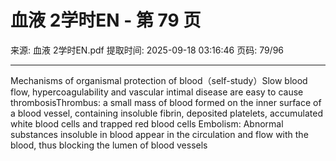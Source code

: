 # 血液 2学时EN - 第 79 页

来源: 血液 2学时EN.pdf
提取时间: 2025-09-18 03:16:46
页码: 79/96

---

Mechanisms of organismal protection of blood（self-study）Slow blood flow, hypercoagulability and vascular intimal disease are easy to cause thrombosisThrombus: a small mass of blood formed on the inner surface of a blood vessel, containing insoluble fibrin, deposited platelets, accumulated white blood cells and trapped red blood cells
Embolism: Abnormal substances insoluble in blood appear in the circulation and flow with the blood, thus blocking the lumen of blood vessels